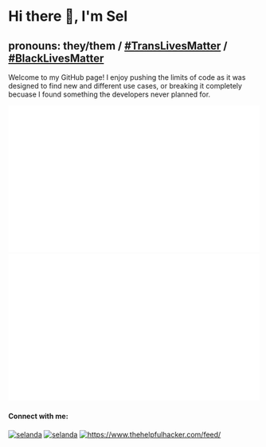 <!--
**Selanda/selanda** is a ✨ _special_ ✨ repository because its `README.md` (this file) appears on your GitHub profile.

Here are some ideas to get you started:

- 🔭 I’m currently working on ...
- 🌱 I’m currently learning ...
- 👯 I’m looking to collaborate on ...
- 🤔 I’m looking for help with ...
- 💬 Ask me about ...
- 📫 How to reach me: ...
- 😄 Pronouns: ...
- ⚡ Fun fact: ...
-->

# Hi there 👋, I'm Sel

## pronouns: they/them / [#TransLivesMatter](https://translivesmatter.xyz/) / [#BlackLivesMatter](https://github.com/SierraSoftworks/blmain)

Welcome to my GitHub page! I enjoy pushing the limits of code as it was designed to find new and different use cases, or breaking it completely becuase I found something the developers never planned for. 

![](https://github.com/selanda/github-stats/blob/master/generated/overview.svg)
![](https://github.com/selanda/github-stats/blob/master/generated/languages.svg)


<h4 align="left">Connect with me:</h3>
<p align="left">
<a href="https://twitter.com/selanda" target="blank"><img align="center" src="https://cdn.jsdelivr.net/npm/simple-icons@3.0.1/icons/twitter.svg" alt="selanda" height="30" width="40" /></a>
<a href="https://linkedin.com/in/selanda" target="blank"><img align="center" src="https://cdn.jsdelivr.net/npm/simple-icons@3.0.1/icons/linkedin.svg" alt="selanda" height="30" width="40" /></a>
<a href="/https://www.thehelpfulhacker.com/feed/" target="blank"><img align="center" src="https://cdn.jsdelivr.net/npm/simple-icons@3.0.1/icons/rss.svg" alt="https://www.thehelpfulhacker.com/feed/" height="30" width="40" /></a>
</p>
